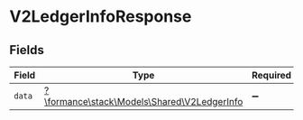 # V2LedgerInfoResponse


## Fields

| Field                                                                              | Type                                                                               | Required                                                                           | Description                                                                        |
| ---------------------------------------------------------------------------------- | ---------------------------------------------------------------------------------- | ---------------------------------------------------------------------------------- | ---------------------------------------------------------------------------------- |
| `data`                                                                             | [?\formance\stack\Models\Shared\V2LedgerInfo](../../Models/Shared/V2LedgerInfo.md) | :heavy_minus_sign:                                                                 | N/A                                                                                |